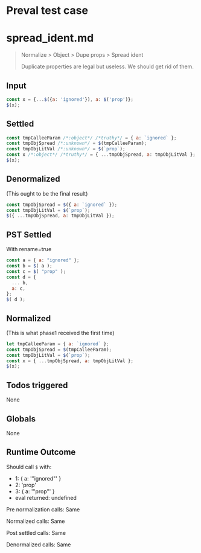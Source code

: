 # Preval test case

# spread_ident.md

> Normalize > Object > Dupe props > Spread ident
>
> Duplicate properties are legal but useless. We should get rid of them.

## Input

`````js filename=intro
const x = {...$({a: 'ignored'}), a: $('prop')};
$(x);
`````


## Settled


`````js filename=intro
const tmpCalleeParam /*:object*/ /*truthy*/ = { a: `ignored` };
const tmpObjSpread /*:unknown*/ = $(tmpCalleeParam);
const tmpObjLitVal /*:unknown*/ = $(`prop`);
const x /*:object*/ /*truthy*/ = { ...tmpObjSpread, a: tmpObjLitVal };
$(x);
`````


## Denormalized
(This ought to be the final result)

`````js filename=intro
const tmpObjSpread = $({ a: `ignored` });
const tmpObjLitVal = $(`prop`);
$({ ...tmpObjSpread, a: tmpObjLitVal });
`````


## PST Settled
With rename=true

`````js filename=intro
const a = { a: "ignored" };
const b = $( a );
const c = $( "prop" );
const d = {
  ... b,
  a: c,
};
$( d );
`````


## Normalized
(This is what phase1 received the first time)

`````js filename=intro
let tmpCalleeParam = { a: `ignored` };
const tmpObjSpread = $(tmpCalleeParam);
const tmpObjLitVal = $(`prop`);
const x = { ...tmpObjSpread, a: tmpObjLitVal };
$(x);
`````


## Todos triggered


None


## Globals


None


## Runtime Outcome


Should call `$` with:
 - 1: { a: '"ignored"' }
 - 2: 'prop'
 - 3: { a: '"prop"' }
 - eval returned: undefined

Pre normalization calls: Same

Normalized calls: Same

Post settled calls: Same

Denormalized calls: Same
